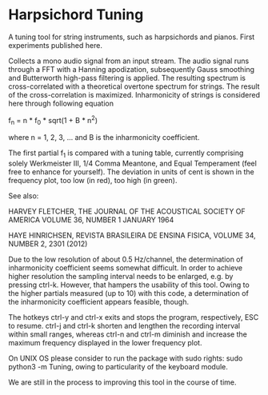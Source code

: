 # Harpsichord Tuning

A tuning tool for string instruments, such as harpsichords and pianos. First experiments published here. 

Collects a mono audio signal from an input stream. The audio signal runs through a FFT with a Hanning apodization,
subsequently Gauss smoothing and Butterworth high-pass filtering is applied. The resulting spectrum is cross-correlated
with a theoretical overtone spectrum for strings. The result of the cross-correlation is maximized. Inharmonicity of 
strings is considered here through following equation

f<sub>n</sub> = n * f<sub>0</sub> * sqrt(1 + B * n<sup>2</sup>)

where n = 1, 2, 3, ... and B is the inharmonicity coefficient.
 
The first partial f<sub>1</sub> is compared with a tuning table, currently comprising solely Werkmeister III, 
1/4 Comma Meantone, and Equal Temperament (feel free to enhance for yourself). The deviation in units of cent is 
shown in the frequency plot, too low (in red), too high (in green).

See also:

HARVEY FLETCHER, THE JOURNAL OF THE ACOUSTICAL SOCIETY OF AMERICA VOLUME 36, NUMBER 1 JANUARY 1964

HAYE HINRICHSEN, REVISTA BRASILEIRA DE ENSINA FISICA, VOLUME 34, NUMBER 2, 2301 (2012)

Due to the low resolution of about 0.5 Hz/channel, the determination of inharmonicity coefficient 
seems somewhat difficult.
In order to achieve higher resolution the sampling interval needs to be enlarged, e.g. by pressing ctrl-k. However, that hampers the usability of this tool. Owing to the higher partials measured 
(up to 10) with this code, a determination of the inharmonicity coefficient appears feasible, though.

The hotkeys ctrl-y and ctrl-x exits and stops the program, respectively, ESC to resume. ctrl-j and ctrl-k shorten
and lengthen the recording interval within small ranges, whereas ctrl-n and ctrl-m diminish and increase the maximum 
frequency displayed in the lower frequency plot.

On UNIX OS please consider to run the package with sudo rights: sudo python3 -m Tuning, owing to particularity 
of the keyboard module.

We are still in the process to improving this tool in the course of time.